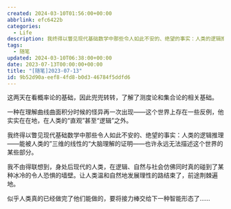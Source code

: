 ```yaml
---
created: 2024-03-10T01:56:00+00:00
abbrlink: efc6422b
categories:
  - Life
description: 我终得以瞥见现代基础数学中那些令人如此不安的、绝望的事实：人类的逻辑推理——能被人类的”三维的线性的“大脑理解的证明——也许永远无法描述这个世界的某些部分
tags:
  - 随笔
updated: 2024-03-10T06:38:00+00:00
date: 2023-07-13T00:00:00+00:00
title: "[随笔]2023-07-13"
id: 9b52d90a-eef8-4fd8-b0d3-46784f5ddfd6
---
```


这两天在看概率论的基础，因此兜兜转转，了解了测度论和集合论的相关基础。

一种在理解曲线曲面积分时候的怪异再一次出现——这个世界上存在一些反例，他实实在在地，在人类的“直观”甚至“逻辑”之外。

我终得以瞥见现代基础数学中那些令人如此不安的、绝望的事实：人类的逻辑推理——能被人类的”三维的线性的“大脑理解的证明——也许永远无法描述这个世界的某些部分。

我不由得联想到，身处后现代的人类，在逻辑、自然与社会仿佛同时真的碰到了某种冰冷的令人恐惧的墙壁。让人类温和自然地发展理性的路结束了，前途荆棘遍地。

似乎人类真的已经做完了他们能做的，要将接力棒交给下一种智能形态了……
